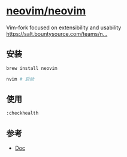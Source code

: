 # [neovim/neovim](https://github.com/neovim/neovim)

Vim-fork focused on extensibility and usability https://salt.bountysource.com/teams/n…

## 安装

```sh
brew install neovim

nvim # 启动
```

## 使用

```sh
:checkhealth
```

## 参考

* [Doc](https://neovim.io/doc/)
